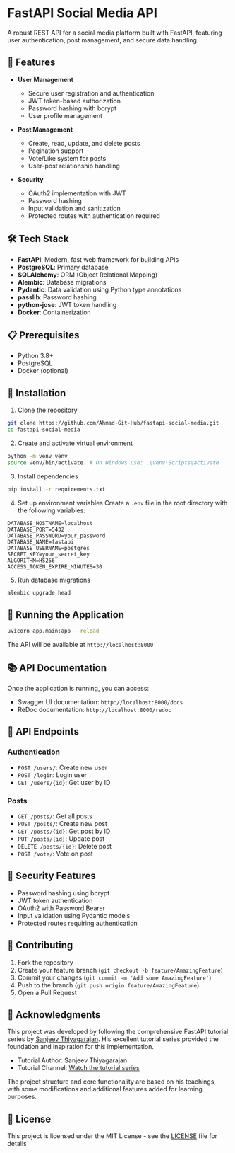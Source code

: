 # FastAPI Social Media API

A robust REST API for a social media platform built with FastAPI, featuring user authentication, post management, and secure data handling.

## 🚀 Features

- **User Management**
  - Secure user registration and authentication
  - JWT token-based authorization
  - Password hashing with bcrypt
  - User profile management

- **Post Management**
  - Create, read, update, and delete posts
  - Pagination support
  - Vote/Like system for posts
  - User-post relationship handling

- **Security**
  - OAuth2 implementation with JWT
  - Password hashing
  - Input validation and sanitization
  - Protected routes with authentication required

## 🛠️ Tech Stack

- **FastAPI**: Modern, fast web framework for building APIs
- **PostgreSQL**: Primary database
- **SQLAlchemy**: ORM (Object Relational Mapping)
- **Alembic**: Database migrations
- **Pydantic**: Data validation using Python type annotations
- **passlib**: Password hashing
- **python-jose**: JWT token handling
- **Docker**: Containerization

## 📋 Prerequisites

- Python 3.8+
- PostgreSQL
- Docker (optional)

## 🔧 Installation

1. Clone the repository
```bash
git clone https://github.com/Ahmad-Git-Hub/fastapi-social-media.git
cd fastapi-social-media
```

2. Create and activate virtual environment
```bash
python -m venv venv
source venv/bin/activate  # On Windows use: .\venv\Scripts\activate
```

3. Install dependencies
```bash
pip install -r requirements.txt
```

4. Set up environment variables
Create a `.env` file in the root directory with the following variables:
```env
DATABASE_HOSTNAME=localhost
DATABASE_PORT=5432
DATABASE_PASSWORD=your_password
DATABASE_NAME=fastapi
DATABASE_USERNAME=postgres
SECRET_KEY=your_secret_key
ALGORITHM=HS256
ACCESS_TOKEN_EXPIRE_MINUTES=30
```

5. Run database migrations
```bash
alembic upgrade head
```

## 🚀 Running the Application

```bash
uvicorn app.main:app --reload
```

The API will be available at `http://localhost:8000`

## 📚 API Documentation

Once the application is running, you can access:
- Swagger UI documentation: `http://localhost:8000/docs`
- ReDoc documentation: `http://localhost:8000/redoc`

## 📝 API Endpoints

### Authentication
- `POST /users/`: Create new user
- `POST /login`: Login user
- `GET /users/{id}`: Get user by ID

### Posts
- `GET /posts/`: Get all posts
- `POST /posts/`: Create new post
- `GET /posts/{id}`: Get post by ID
- `PUT /posts/{id}`: Update post
- `DELETE /posts/{id}`: Delete post
- `POST /vote/`: Vote on post


## 🔐 Security Features

- Password hashing using bcrypt
- JWT token authentication
- OAuth2 with Password Bearer
- Input validation using Pydantic models
- Protected routes requiring authentication

## 🤝 Contributing

1. Fork the repository
2. Create your feature branch (`git checkout -b feature/AmazingFeature`)
3. Commit your changes (`git commit -m 'Add some AmazingFeature'`)
4. Push to the branch (`git push origin feature/AmazingFeature`)
5. Open a Pull Request

## 👏 Acknowledgments

This project was developed by following the comprehensive FastAPI tutorial series by [Sanjeev Thiyagarajan](https://www.youtube.com/@SanjeevThiyagarajan). His excellent tutorial series provided the foundation and inspiration for this implementation.

* Tutorial Author: Sanjeev Thiyagarajan
* Tutorial Channel: [Watch the tutorial series](https://www.youtube.com/@SanjeevThiyagarajan)

The project structure and core functionality are based on his teachings, with some modifications and additional features added for learning purposes.

## 📄 License

This project is licensed under the MIT License - see the [LICENSE](LICENSE) file for details

